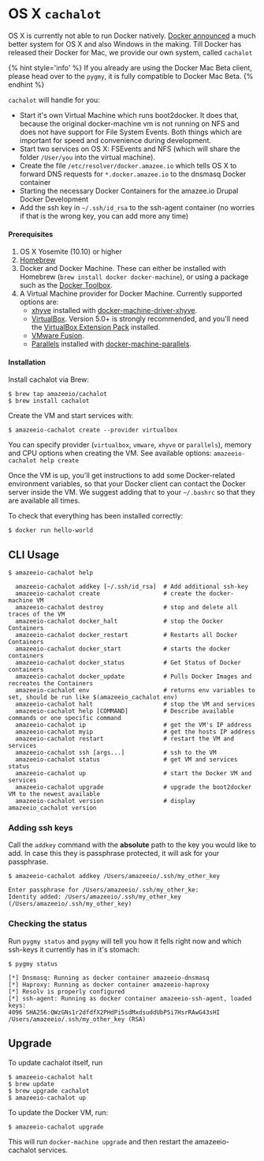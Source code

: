 # OS X `cachalot`

 OS X is currently not able to run Docker natively. [Docker announced](https://blog.docker.com/2016/03/docker-for-mac-windows-beta/) a much better system for OS X and also Windows in the making. Till Docker has released their Docker for Mac, we provide our own system, called `cachalot`

{% hint style='info' %}
If you already are using the Docker Mac Beta client, please head over to the `pygmy`, it is fully compatible to Docker Mac Beta.
{% endhint %}


`cachalot` will handle for you:
* Start it's own Virtual Machine which runs boot2docker. It does that, because the original docker-machine vm is not running on NFS and does not have support for File System Events. Both things which are important for speed and convenience during development. 
* Start two services on OS X: FSEvents and NFS (which will share the folder `/User/you` into the virtual machine).
* Create the file `/etc/resolver/docker.amazee.io` which tells OS X to forward DNS requests for `*.docker.amazee.io` to the dnsmasq Docker container
* Starting the necessary Docker Containers for the amazee.io Drupal Docker Development
* Add the ssh key in `~/.ssh/id_rsa` to the ssh-agent container (no worries if that is the wrong key, you can add more any time)

#### Prerequisites

1. OS X Yosemite (10.10) or higher
1. [Homebrew](https://github.com/Homebrew/homebrew)
1. Docker and Docker Machine. These can either be installed with Homebrew (`brew install docker docker-machine`), or using a package such as the [Docker Toolbox](https://www.docker.com/products/docker-toolbox).
1. A Virtual Machine provider for Docker Machine. Currently supported options are:
    * [xhyve](http://www.xhyve.org/) installed with [docker-machine-driver-xhyve](https://github.com/zchee/docker-machine-driver-xhyve#install).
    * [VirtualBox](https://www.virtualbox.org). Version 5.0+ is strongly recommended, and you'll need the [VirtualBox Extension Pack](https://www.virtualbox.org/wiki/Downloads) installed.
    * [VMware Fusion](http://www.vmware.com/products/fusion).
    * [Parallels](https://www.parallels.com/products/desktop/) installed with [docker-machine-parallels](https://github.com/Parallels/docker-machine-parallels).

#### Installation

Install cachalot via Brew:

    $ brew tap amazeeio/cachalot
    $ brew install cachalot

Create the VM and start services with:

    $ amazeeio-cachalot create --provider virtualbox

You can specify provider (`virtualbox`, `vmware`, `xhyve` or `parallels`), memory and CPU options when creating the VM. See available options: `amazeeio-cachalot help create`

Once the VM is up, you'll get instructions to add some Docker-related environment variables, so that your Docker client can contact the Docker server inside the VM. We suggest adding that to your `~/.bashrc` so that they are available all times.

To check that everything has been installed correctly:

    $ docker run hello-world

## CLI Usage

```
$ amazeeio-cachalot help

  amazeeio-cachalot addkey [~/.ssh/id_rsa]  # Add additional ssh-key
  amazeeio-cachalot create                  # create the docker-machine VM
  amazeeio-cachalot destroy                 # stop and delete all traces of the VM
  amazeeio-cachalot docker_halt             # stop the Docker Containers
  amazeeio-cachalot docker_restart          # Restarts all Docker Containers
  amazeeio-cachalot docker_start            # starts the docker containers
  amazeeio-cachalot docker_status           # Get Status of Docker containers
  amazeeio-cachalot docker_update           # Pulls Docker Images and recreates the Containers
  amazeeio-cachalot env                     # returns env variables to set, should be run like $(amazeeio_cachalot env)
  amazeeio-cachalot halt                    # stop the VM and services
  amazeeio-cachalot help [COMMAND]          # Describe available commands or one specific command
  amazeeio-cachalot ip                      # get the VM's IP address
  amazeeio-cachalot myip                    # get the hosts IP address
  amazeeio-cachalot restart                 # restart the VM and services
  amazeeio-cachalot ssh [args...]           # ssh to the VM
  amazeeio-cachalot status                  # get VM and services status
  amazeeio-cachalot up                      # start the Docker VM and services
  amazeeio-cachalot upgrade                 # upgrade the boot2docker VM to the newest available
  amazeeio-cachalot version                 # display amazeeio_cachalot version
```

### Adding ssh keys

Call the `addkey` command with the **absolute** path to the key you would like to add. In case this they is passphrase protected, it will ask for your passphrase.

    $ amazeeio-cachalot addkey /Users/amazeeio/.ssh/my_other_key
    
    Enter passphrase for /Users/amazeeio/.ssh/my_other_ke:
    Identity added: /Users/amazeeio/.ssh/my_other_key (/Users/amazeeio/.ssh/my_other_key) 
    
### Checking the status

Run `pygmy status` and `pygmy` will tell you how it fells right now and which ssh-keys it currently has in it's stomach:

    $ pygmy status
    
    [*] Dnsmasq: Running as docker container amazeeio-dnsmasq
    [*] Haproxy: Running as docker container amazeeio-haproxy
    [*] Resolv is properly configured
    [*] ssh-agent: Running as docker container amazeeio-ssh-agent, loaded keys:
    4096 SHA256:QWzGNs1r2dfdfX2PHdPi5sdMxdsuddUbPSi7HsrRAwG43sHI /Users/amazeeio/.ssh/my_other_key (RSA)

## Upgrade

To update cachalot itself, run

    $ amazeeio-cachalot halt
    $ brew update
    $ brew upgrade cachalot
    $ amazeeio-cachalot up

To update the Docker VM, run:

    $ amazeeio-cachalot upgrade

This will run `docker-machine upgrade` and then restart the amazeeio-cachalot services.

